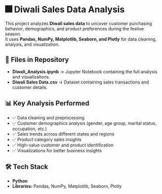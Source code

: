 # 🎆 Diwali Sales Data Analysis

This project analyzes **Diwali sales data** to uncover customer purchasing behavior, demographics, and product preferences during the festive season.  
It uses **Pandas, NumPy, Matplotlib, Seaborn, and Plotly** for data cleaning, analysis, and visualization.

## 📂 Files in Repository
- **Diwali_Analysis.ipynb** → Jupyter Notebook containing the full analysis and visualizations.
- **Diwali Sales Data.csv** → Dataset containing sales transactions and customer details.

## 📊 Key Analysis Performed
- ✅ Data cleaning and preprocessing  
- ✅ Customer demographics analysis (gender, age group, marital status, occupation, etc.)  
- ✅ Sales trends across different states and regions  
- ✅ Product category sales insights  
- ✅ High-value customer and product identification  
- ✅ Visualizations for better business insights  

## 🛠️ Tech Stack
- **Python**
- **Libraries:** Pandas, NumPy, Matplotlib, Seaborn, Plotly

